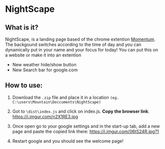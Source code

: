 # NightScape

## What is it?
NightScape, is a landing page based of the chrome extention [Momentum](https://chrome.google.com/webstore/detail/momentum/). The backgound switches according to the time 
of day and you can dynamically put in your name and your focus for today! You can put this on a website or make it into
an extention

- New weather hide/show button
- New Search bar for google.com

## How to use:

1. Download the `.zip` file and place it in a location `(eg. C:\users\Mountain\Doccuments\NightScape)`

2. Got to `\dist\index.js` and click on index.js. **Copy the browser link**.
https://i.imgur.com/n2X1RE3.jpg 

3. Once open go to your google settings and in the start-up tab, add a new page and paste the copied link there:
https://i.imgur.com/06tS24R.jpg?1
 
4. Restart google and you should see the welcome page!
